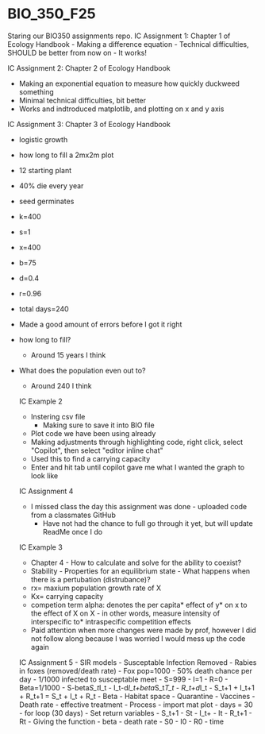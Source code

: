 # BIO_350_F25
Staring our BIO350 assignments repo.
IC Assignment 1: Chapter 1 of Ecology Handbook 
    - Making a difference equation 
    - Technical difficulties, SHOULD be better from now on 
    - It works! 



IC Assignment 2: Chapter 2 of Ecology Handbook 
 - Making an exponential equation to measure how quickly duckweed something
 - Minimal technical difficulties, bit better 
 - Works and indtroduced matplotlib, and plotting on x and y axis 



IC Assignment 3: Chapter 3 of Ecology Handbook 
  - logistic growth 
  - how long to fill a 2mx2m plot 
  - 12 starting plant 
  - 40% die every year 
  -  seed germinates 
  - k=400 
  - s=1 
  - x=400
  - b=75 
  - d=0.4
  - r=0.96
  - total days=240
  - Made a good amount of errors before I got it right 
  - how long to fill? 
     - Around 15 years I think 
  - What does the population even out to? 
    - Around 240 I think 




    IC Example 2
      - Instering csv file 
        - Making sure to save it into BIO file
      - Plot code we have been using already 
      - Making adjustments through highlighting code, right click, select "Copilot", then select "editor inline chat"
      - Used this to find a carrying capacity 
      - Enter and hit tab until copilot gave me what I wanted the graph to look like 




      IC Assignment 4
       - I missed class the day this assignment was done 
        - uploaded code from a classmates GitHub 
         - Have not had the chance to full go through it yet, but will update ReadMe once I do

      




      IC Example 3
       - Chapter 4
        - How to calculate and solve for the ability to coexist?
       - Stability 
        - Properties for an equilibrium state 
        - What happens when there is a pertubation (distrubance)?
       - rx= maxium population growth rate of X
       - Kx= carrying capacity
       - competion term alpha: denotes the per capita* effect of y* on x to the effect of X on X
        - in other words, measure intensity of interspecific to* intraspecific competition effects 
       - Paid attention when more changes were made by prof, however I did not follow along because I was worried I   would mess up the code again






       IC Assignment 5
        - SIR models 
         - Susceptable Infection Removed
        - Rabies in foxes (removed/death rate)
         - Fox pop=1000
         - 50% death chance per day 
         - 1/1000 infected to susceptable meet 
         - S=999
         - I=1
         - R=0
         - Beta=1/1000
         - S-beta*S_t*I_t
         - I_t-d*I_t+beta*S_t*T_t
         - R_t+d*I_t
         - S_t+1 + I_t+1 + R_t+1 = S_t + I_t + R_t
         - Beta 
          - Habitat space 
           - Quarantine 
          - Vaccines
        - Death rate 
         - effective treatment 
        - Process 
         - import mat plot 
         - days = 30
         - for loop (30 days)
         - Set return variables 
           - S_t+1
            - St
           - I_t+
            - It
           - R_t+1
            - Rt
         - Giving the function 
          - beta 
          - death rate 
          - S0
          - I0
          - R0
          - time